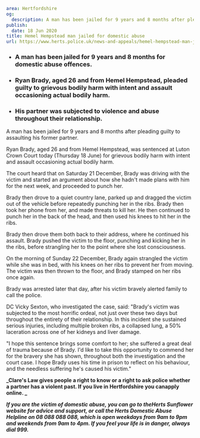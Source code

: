 ```yaml
area: Hertfordshire
og:
  description: A man has been jailed for 9 years and 8 months after pleading guilty to assaulting his former partner.
publish:
  date: 18 Jun 2020
title: Hemel Hempstead man jailed for domestic abuse
url: https://www.herts.police.uk/news-and-appeals/hemel-hempstead-man-jailed-for-domestic-abuse-0232
```

* ### A man has been jailed for 9 years and 8 months for domestic abuse offences.

 * ### Ryan Brady, aged 26 and from Hemel Hempstead, pleaded guilty to grievous bodily harm with intent and assault occasioning actual bodily harm.

 * ### His partner was subjected to violence and abuse throughout their relationship.

A man has been jailed for 9 years and 8 months after pleading guilty to assaulting his former partner.

Ryan Brady, aged 26 and from Hemel Hempstead, was sentenced at Luton Crown Court today (Thursday 18 June) for grievous bodily harm with intent and assault occasioning actual bodily harm.

The court heard that on Saturday 21 December, Brady was driving with the victim and started an argument about how she hadn't made plans with him for the next week, and proceeded to punch her.

Brady then drove to a quiet country lane, parked up and dragged the victim out of the vehicle before repeatedly punching her in the ribs. Brady then took her phone from her, and made threats to kill her. He then continued to punch her in the back of the head, and then used his knees to hit her in the ribs.

Brady then drove them both back to their address, where he continued his assault. Brady pushed the victim to the floor, punching and kicking her in the ribs, before strangling her to the point where she lost consciousness.

On the morning of Sunday 22 December, Brady again strangled the victim while she was in bed, with his knees on her ribs to prevent her from moving. The victim was then thrown to the floor, and Brady stamped on her ribs once again.

Brady was arrested later that day, after his victim bravely alerted family to call the police.

DC Vicky Sexton, who investigated the case, said: "Brady's victim was subjected to the most horrific ordeal, not just over these two days but throughout the entirety of their relationship. In this incident she sustained serious injuries, including multiple broken ribs, a collapsed lung, a 50% laceration across one of her kidneys and liver damage.

"I hope this sentence brings some comfort to her; she suffered a great deal of trauma because of Brady. I'd like to take this opportunity to commend her for the bravery she has shown, throughout both the investigation and the court case. I hope Brady uses his time in prison to reflect on his behaviour, and the needless suffering he's caused his victim."

**_Clare's Law gives people a right to know or a right to ask police whether a partner has a violent past. If you live in Hertfordshire you canapply online. _**

**_If you are the victim of domestic abuse, you can go to theHerts Sunflower website for advice and support, or call the Herts Domestic Abuse Helpline on 08 088 088 088, which is open weekdays from 9am to 9pm and weekends from 9am to 4pm. If you feel your life is in danger, always dial 999._**
